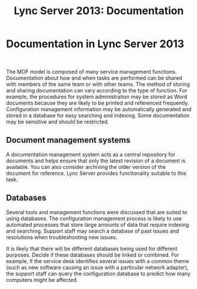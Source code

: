 ﻿---
title: 'Lync Server 2013: Documentation'
TOCTitle: Documentation
ms:assetid: 5a69c0a2-0986-49c3-809c-89bc175a34ad
ms:mtpsurl: https://technet.microsoft.com/en-us/library/Dn720335(v=OCS.15)
ms:contentKeyID: 63969609
ms.date: 05/16/2015
mtps_version: v=OCS.15
---

# Documentation in Lync Server 2013

 


The MOF model is composed of many service management functions. Documentation about how and when tasks are performed can be shared with members of the same team or with other teams. The method of storing and sharing documentation can vary according to the type of function. For example, the procedures for system administration may be stored as Word documents because they are likely to be printed and referenced frequently. Configuration management information may be automatically generated and stored in a database for easy searching and indexing. Some documentation may be sensitive and should be restricted.

## Document management systems

A documentation management system acts as a central repository for documents and helps ensure that only the latest revision of a document is available. You can also consider archiving the older version of the document for reference. Lync Server provides functionality suitable to this task.

## Databases

Several tools and management functions were discussed that are suited to using databases. The configuration management process is likely to use automated processes that store large amounts of data that require indexing and searching. Support staff may search a database of past issues and resolutions when troubleshooting new issues.

It is likely that there will be different databases being used for different purposes. Decide if these databases should be linked or combined. For example, if the service desk identifies several issues with a common theme (such as new software causing an issue with a particular network adapter), the support staff can query the configuration database to predict how many computers might be affected.

